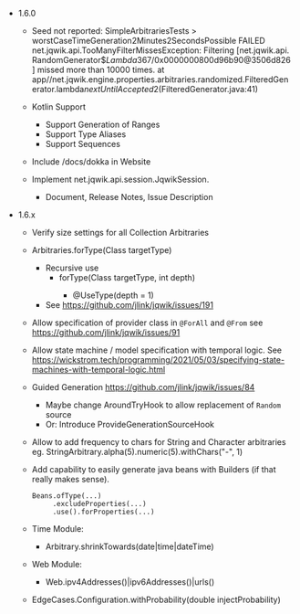 - 1.6.0

    - Seed not reported:
      SimpleArbitrariesTests > worstCaseTimeGeneration2Minutes2SecondsPossible FAILED
        net.jqwik.api.TooManyFilterMissesException: Filtering [net.jqwik.api.  RandomGenerator$$Lambda$367/0x0000000800d96b90@3506d826] missed more than 10000 times.
        at app//net.jqwik.engine.properties.arbitraries.randomized.FilteredGenerator.lambda$nextUntilAccepted$2(FilteredGenerator.java:41)

    - Kotlin Support
      - Support Generation of Ranges
      - Support Type Aliases
      - Support Sequences

    - Include /docs/dokka in Website

    - Implement net.jqwik.api.session.JqwikSession.
      - Document, Release Notes, Issue Description
    

- 1.6.x

    - Verify size settings for all Collection Arbitraries

    - Arbitraries.forType(Class<T> targetType)
      - Recursive use
        - forType(Class<T> targetType, int depth)
          - @UseType(depth = 1)
      - See https://github.com/jlink/jqwik/issues/191

    - Allow specification of provider class in `@ForAll` and `@From`
      see https://github.com/jlink/jqwik/issues/91

    - Allow state machine / model specification with temporal logic.
      See https://wickstrom.tech/programming/2021/05/03/specifying-state-machines-with-temporal-logic.html

    - Guided Generation
      https://github.com/jlink/jqwik/issues/84
        - Maybe change AroundTryHook to allow replacement of `Random` source
        - Or: Introduce ProvideGenerationSourceHook

    - Allow to add frequency to chars for String and Character arbitraries eg.
      StringArbitrary.alpha(5).numeric(5).withChars("-", 1)

    - Add capability to easily generate java beans with Builders
      (if that really makes sense).
      ```
      Beans.ofType(...)
           .excludeProperties(...)
           .use().forProperties(...)
      ```

    - Time Module:
        - <timebased>Arbitrary.shrinkTowards(date|time|dateTime)

    - Web Module:
        - Web.ipv4Addresses()|ipv6Addresses()|urls()

    - EdgeCases.Configuration.withProbability(double injectProbability)


